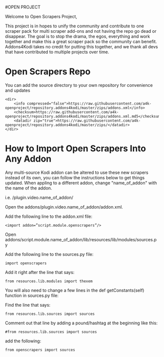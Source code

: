 #OPEN PROJECT                


Welcome to Open Scrapers Project,

This project is in hopes to unify the community and contribute to one scraper pack for multi scraper add-ons and not
having the repo go dead or disappear. The goal is to stop the drama, the egos, everything and work together and make
this a great scraper pack so the community can benefit. Addons4Kodi takes no credit for putting this together, and we
thank all devs that have contributed to multiple projects over time.

# Open Scrapers Repo

You can add the source directory to your own repository for convenience and updates
```
<dir>
    <info compressed="false">https://raw.githubusercontent.com/a4k-openproject/repository.addons4kodi/master/zips/addons.xml</info>
    <checksum>https://raw.githubusercontent.com/a4k-openproject/repository.addons4kodi/master/zips/addons.xml.md5</checksum>
    <datadir zip="true">https://raw.githubusercontent.com/a4k-openproject/repository.addons4kodi/master/zips/</datadir>
</dir>
```
# How to Import Open Scrapers Into Any Addon

Any multi-source Kodi addon can be altered to use these new scrapers instead of its own, you can follow the
instructions below to get things updated. When appling to a different addon, change "name_of_addon" with the name
of the addon.

i.e. /plugin.video.name_of_addon/

Open the addons/plugin.video.name_of_addon/addon.xml.

Add the following line to the addon.xml file:

    <import addon=”script.module.openscrapers”/>

Open addons/script.module.name_of_addon/lib/resources/lib/modules/sources.py

Add the following line to the sources.py file:

    import openscrapers

Add it right after the line that says:

    from resources.lib.modules import thexem

You will also need to change a few lines in the def getConstants(self) function in sources.py file:

Find the line that says:

    from resources.lib.sources import sources

Comment out that line by adding a pound/hashtag at the beginning like this:

    #from resources.lib.sources import sources

add the following:

    from openscrapers import sources
